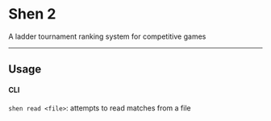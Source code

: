
Shen 2
======

A ladder tournament ranking system for competitive games

* * *

## Usage

#### CLI

`shen read <file>`: attempts to read matches from a file
